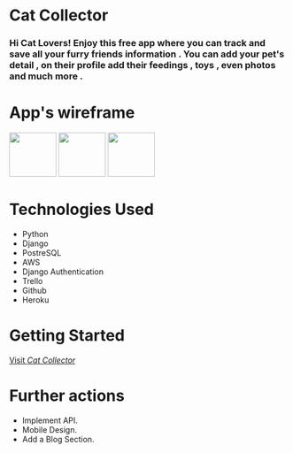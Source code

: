 # Cat Collector

### Hi Cat Lovers! Enjoy this free app where you can track and save all your furry friends information . You can add your pet's detail , on their profile add their feedings , toys , even photos and much more .

# App's wireframe

<img src='https://i.imgur.com/b1qkpKS.png' width='85' height='80'>    
<img src='https://i.imgur.com/8kowoln.png' width='85' height='80'> 
<img src='https://i.imgur.com/d2FVBZd.png' width='85' height='80'>

# Technologies Used

- Python
- Django
- PostreSQL
- AWS
- Django Authentication
- Trello
- Github
- Heroku

# Getting Started

[Visit _Cat Collector_](https://catcollector10-b59a3813c3f6.herokuapp.com/)

# Further actions

- Implement API.
- Mobile Design.
- Add a Blog Section.
